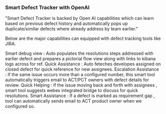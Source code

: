 
### Smart Defect Tracker with OpenAI ###

"Smart Defect Tracker is backed by Open AI capabilities which can learn based on previous defect history and automatically pops up duplicate/similar defects where already address by team earlier."

Below are the major capabilities can equipped with defect tracking tools like JIRA.

Smart debug view : Auto populates the resolutions steps addressed with earlier defect and prepares a pictorial flow view along with links to kibana logs across for ref.
Quick Assistance : Auto feteches developes assigned on closed defect for quick reference for new assignees.
Escalation Assistance : If the same issue occurs more than a configured number, this smart tool automatically triggers email to ACT/PCT owners with defect details for review.
Quick Helping : If the issue moving back and forth with assignees , smart tool suggests webex integrated bridge to discuss for quick resolutions.
Smart Assistance : If a defect is marked as requirement gap , tool can automatically sends email to ACT product owner when we configured so.
